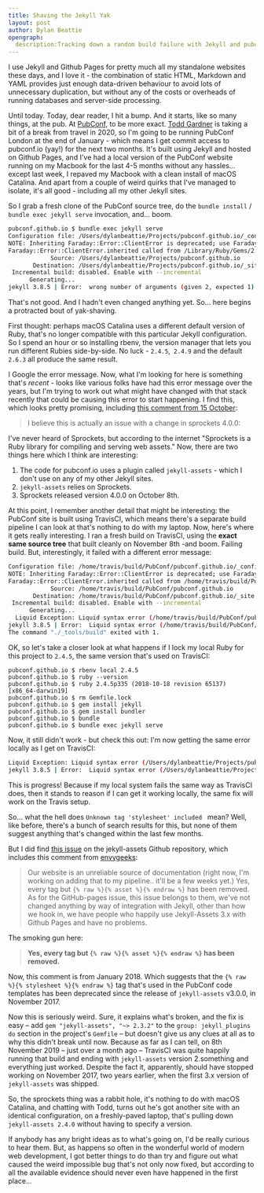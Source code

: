 ```yaml
---
title: Shaving the Jekyll Yak
layout: post
author: Dylan Beattie
opengraph: 
  description:Tracking down a random build failure with Jekyll and pubconf.io
---
```


I use Jekyll and Github Pages for pretty much all my standalone websites these days, and I love it - the combination of static HTML, Markdown and YAML provides just enough data-driven behaviour to avoid lots of unnecessary duplication, but without any of the costs or overheads of running databases and server-side processing.

Until today. Today, dear reader, I hit a bump. And it starts, like so many things, at the pub. At [PubConf](https://pubconf.io/), to be more exact. [Todd Gardner](https://twitter.com/toddhgardner) is taking a bit of a break from travel in 2020, so I'm going to be running PubConf London at the end of January - which means I get commit access to pubconf.io (yay!) for the next two months. It's built using Jekyll and hosted on Github Pages, and I've had a local version of the PubConf website running on my Macbook for the last 4-5 months without any hassles... except last week, I repaved my Macbook with a clean install of macOS Catalina. And apart from a couple of weird quirks that I've managed to isolate, it's all good - including all my other Jekyll sites.

So I grab a fresh clone of the PubConf source tree, do the `bundle install` / `bundle exec jekyll serve` invocation, and... boom.

```bash
pubconf.github.io $ bundle exec jekyll serve
Configuration file: /Users/dylanbeattie/Projects/pubconf.github.io/_config.yml
NOTE: Inheriting Faraday::Error::ClientError is deprecated; use Faraday::ClientError instead. It will be removed in or after version 1.0
Faraday::Error::ClientError.inherited called from /Library/Ruby/Gems/2.6.0/gems/octokit-4.14.0/lib/octokit/middleware/follow_redirects.rb:14.
            Source: /Users/dylanbeattie/Projects/pubconf.github.io
       Destination: /Users/dylanbeattie/Projects/pubconf.github.io/_site
 Incremental build: disabled. Enable with --incremental
      Generating... 
jekyll 3.8.5 | Error:  wrong number of arguments (given 2, expected 1)
```

That's not good. And I hadn't even changed anything yet. So... here begins a protracted bout of yak-shaving. 

First thought: perhaps macOS Catalina uses a different default version of Ruby, that's no longer compatible with this particular Jekyll configuration. So I spend an hour or so installing rbenv, the version manager that lets you run different Rubies side-by-side. No luck - `2.4.5`,` 2.4.9` and the default `2.6.3` all produce the same result.

I Google the error message. Now, what I'm looking for here is something that's *recent* - looks like various folks have had this error message over the years, but I'm trying to work out what might have changed with that stack recently that could be causing this error to start happening. I find this, which looks pretty promising, including [this comment from 15 October](https://github.com/envygeeks/jekyll-assets/issues/622#issuecomment-542363774):

> I believe this is actually an issue with a change in sprockets 4.0.0:

I've never heard of Sprockets, but according to the internet "Sprockets is a Ruby library for compiling and serving web assets." Now, there are two things here which I think are interesting:

1. The code for pubconf.io uses a plugin called `jekyll-assets` - which I don't use on any of my other Jekyll sites.
2. `jekyll-assets` relies on Sprockets. 
3. Sprockets released version 4.0.0 on October 8th.

At this point, I remember another detail that might be interesting: the PubConf site is built using TravisCI, which means there's a separate build pipeline I can look at that's nothing to do with my laptop. Now, here's where it gets really interesting. I ran a fresh build on TravisCI, using the **exact same source tree** that built cleanly on November 8th -and boom. Failing build. But, interestingly, it failed with a different error message:

```bash
Configuration file: /home/travis/build/PubConf/pubconf.github.io/_config.yml
NOTE: Inheriting Faraday::Error::ClientError is deprecated; use Faraday::ClientError instead. It will be removed in or after version 1.0
Faraday::Error::ClientError.inherited called from /home/travis/build/PubConf/pubconf.github.io/vendor/bundle/ruby/2.4.0/gems/octokit-4.14.0/lib/octokit/middleware/follow_redirects.rb:14.
            Source: /home/travis/build/PubConf/pubconf.github.io
       Destination: /home/travis/build/PubConf/pubconf.github.io/_site
 Incremental build: disabled. Enable with --incremental
      Generating... 
  Liquid Exception: Liquid syntax error (/home/travis/build/PubConf/pubconf.github.io/_includes/head.html line 111): Unknown tag 'stylesheet' included in /_layouts/default.html
jekyll 3.8.5 | Error:  Liquid syntax error (/home/travis/build/PubConf/pubconf.github.io/_includes/head.html line 111): Unknown tag 'stylesheet' included 
The command "./_tools/build" exited with 1.
```

OK, so let's take a closer look at what happens if I lock my local Ruby for this project to `2.4.5`, the same version that's used on TravisCI:

```
pubconf.github.io $ rbenv local 2.4.5
pubconf.github.io $ ruby --version
pubconf.github.io $ ruby 2.4.5p335 (2018-10-18 revision 65137) [x86_64-darwin19]
pubconf.github.io $ rm Gemfile.lock
pubconf.github.io $ gem install jekyll
pubconf.github.io $ gem install bundler
pubconf.github.io $ bundle
pubconf.github.io $ bundle exec jekyll serve
```

Now, it still didn't work - but check this out: I'm now getting the same error locally as I get on TravisCI:

```bash
Liquid Exception: Liquid syntax error (/Users/dylanbeattie/Projects/pubconf.github.io/_includes/head.html line 111): Unknown tag 'stylesheet' included in /_layouts/default.html
jekyll 3.8.5 | Error:  Liquid syntax error (/Users/dylanbeattie/Projects/pubconf.github.io/_includes/head.html line 111): Unknown tag 'stylesheet' included 
```

This is progress! Because if my local system fails the same way as TravisCI does, then it stands to reason if I can get it working locally, the same fix will work on the Travis setup.

So... what the hell does `Unknown tag 'stylesheet' included ` mean? Well, like before, there's a bunch of search results for this, but none of them suggest anything that's changed within the last few months.

But I did find [this issue](https://github.com/envygeeks/jekyll-assets/issues/342) on the jekyll-assets Github repository, which includes this comment from [envygeeks](https://github.com/envygeeks/jekyll-assets/issues/342#issuecomment-360634222):

> Our website is an unreliable source of documentation (right now, I'm working on adding that to my pipeline.. it'll be a few weeks yet.) Yes, every tag but `{% raw %}{% asset %}{% endraw %}` has been removed. As for the GitHub-pages issue, this issue belongs to them, we've not changed anything by way of integration with Jekyll, other than how we hook in, we have people who happily use Jekyll-Assets 3.x with Github Pages and have no problems.

The smoking gun here:

> **Yes, every tag but `{% raw %}{% asset %}{% endraw %}` has been removed.** 

Now, this comment is from January 2018. Which suggests that the `{% raw %}{% stylesheet %}{% endraw %}` tag that's used in the PubConf code templates has been deprecated since the release of `jekyll-assets` v3.0.0, in November 2017.

Now this is seriously weird. Sure, it explains what's broken, and the fix is easy – add `gem "jekyll-assets", "~> 2.3.2"` to the `group: jekyll_plugins do` section in the project's `Gemfile` – but doesn't give us any clues at all as to why this didn't break until now. Because as far as I can tell, on 8th November 2019 – just over a month ago – TravisCI was quite happily running that build and ending with `jekyll-assets` version 2.something and everything just worked. Despite the fact it, apparently, should have stopped working on November 2017, two years earlier, when the first 3.x version of `jekyll-assets` was shipped.

So, the sprockets thing was a rabbit hole, it's nothing to do with macOS Catalina, and chatting with Todd, turns out he's got another site with an identical configuration, on a freshly-paved laptop, that's pulling down `jekyll-assets 2.4.0` without having to specify a version. 

If anybody has any bright ideas as to what's going on, I'd be really curious to hear them. But, as happens so often in the wonderful world of modern web development, I got better things to do than try and figure out what caused the weird impossible bug that's not only now fixed, but according to all the available evidence should never even have happened in the first place... 

